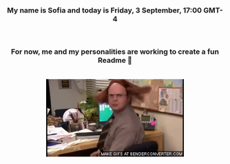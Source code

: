 


<div align="center">
<h3 >My name is Sofia and today is Friday, 3 September, 17:00 GMT-4</h3><br>
<h3 >For now, me and my personalities are working to create a fun Readme 👋
</h3><br>
<img src='img/dwight.gif' alt='working...'/>
</div>

